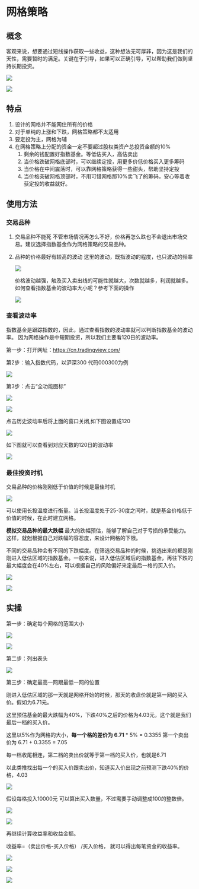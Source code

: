 # 网格策略

## 概念

客观来说，想要通过短线操作获取一些收益，这种想法无可厚非，因为这是我们的天性，需要暂时的满足。关键在于引导，如果可以正确引导，可以帮助我们做到坚持长期投资。

![](../pic/网格策略1.png)

![](../pic/网格策略2.png)

## 特点

1. 设计的网格并不能网住所有的价格
2. 对于单纯的上涨和下跌，网格策略都不太适用
3. 要定投为主，网格为辅
4. 在网格策略上分配的资金一定不要超过股权类资产总投资金额的10%
   1. 剩余的钱配置好指数基金。等低估买入，高估卖出
   2. 当价格跌破网格底部时，可以继续定投，用更多价低价格买入更多筹码
   3. 当价格在中间震荡时，可以靠网格策略获得一些甜头，帮助坚持定投
   4. 当价格突破网格顶部时，不用可惜网格那10%卖飞了的筹码，安心等着收获定投的收益就好。

## 使用方法

### 交易品种

1. 交易品种不能死
   不管市场情况再怎么不好，价格再怎么跌也不会退出市场交易。建议选择指数基金作为网格策略的交易品种。

2. 品种的价格最好有较高的波动
   这里的波动，既指波动的程度，也只波动的频率

   ![](../pic/网格策略3.png)

   价格波动越强，触及买入卖出线的可能性就越大，次数就越多，利润就越多。如何查看指数基金的波动率大小呢？参考下面的操作

   ![](../pic/波动率7.png)

### 查看波动率

指数基金是跟踪指数的，因此，通过查看指数的波动率就可以判断指数基金的波动率。
因为网格操作是中短期投资，所以我们主要看120日的波动率。

第一步：打开网址：https://cn.tradingview.com/

第2步：输入指数代码，以沪深300 代码000300为例

![](../pic/波动率2.png)

第3步：点击“全功能图标”

![](../pic/波动率3.png)

![](../pic/波动率4.png)

点击历史波动率后将上面的窗口关闭,如下图设置成120

![](../pic/波动率5.png)

如下图就可以查看到对应天数的120日的波动率

![](../pic/波动率6.png)

### 最佳投资时机

交易品种的价格刚刚低于价值的时候是最佳时机

![](../pic/网格策略4.png)

可以使用长投温度进行衡量。当长投温度处于25-30度之间时，就是基金价格低于价值的时候，在此时建立网格。

**模拟交易品种的最大跌幅**
最大的跌幅预估，能够了解自己对于亏损的承受能力。这样，就尅根据自己对跌幅的容忍度，来设计网格的下限。

不同的交易品种会有不同的下跌幅度。在筛选交易品种的时候，挑选出来的都是刚刚进入低估区域的指数基金。一般来说，进入低估区域后的指数基金，再往下跌的最大幅度会在40%左右，可以根据自己的风险偏好来定最后一格的买入价。

![](../pic/网格策略5.png)

![](../pic/网格策略6.png)

##  实操

第一步：确定每个网格的范围大小

![](../pic/网格大小1.png)

![](../pic/网格大小2.png)

第二步：列出表头

![](../pic/自己的网格1.png)

第三步：确定最高一网跟最低一网的位置

刚进入低估区域的那一天就是网格开始的时候，那天的收盘价就是第一网的买入价。假如为6.71元。

这里预估基金的最大跌幅为40%，下跌40%之后的价格为4.03元，这个就是我们最后一档的买入价。

这里以5%作为网格的大小，**每一个格的差价为 6.71** * 5% = 0.3355  第一个卖出价为 6.71 + 0.3355 = 7.05

每一档收尾相连，第二档的卖出价就等于第一档的买入价，也就是6.71

以此类推找出每一个的买入价跟卖出价，知道买入价出现之前预测下跌40%的价格，4.03

![](../pic/自己的网格2.png)

假设每格投入10000元 可以算出买入数量，不过需要手动调整成100的整数倍。

![](../pic/自己的网格3.png)

![](../pic/自己的网格4.png)

再继续计算收益率和收益金额。  

收益率=（卖出价格-买入价格） /买入价格， 就可以得出每笔资金的收益率。  

![](../pic/自己的网格5.png)

![](../pic/自己的网格6.png)

![](../pic/自己的网格7.png)